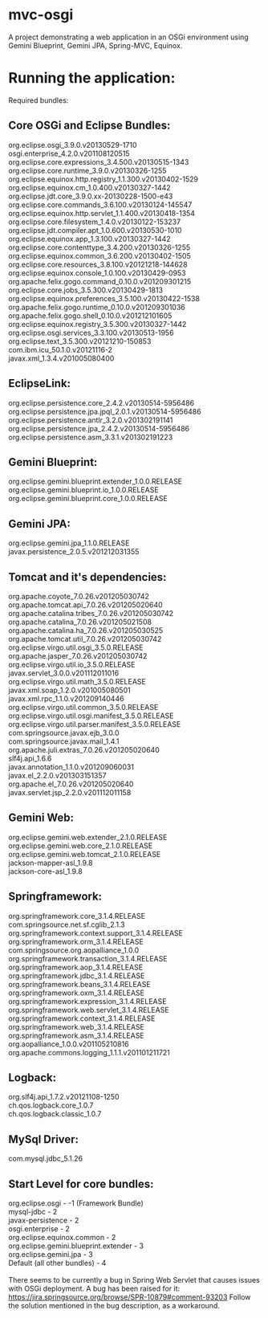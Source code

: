 mvc-osgi
========

A project demonstrating a web application in an OSGi environment using Gemini Blueprint, Gemini JPA, Spring-MVC, Equinox.

Running the application:
==========================

Required bundles:

Core OSGi and Eclipse Bundles:
-------------------------------
org.eclipse.osgi_3.9.0.v20130529-1710<br>
osgi.enterprise_4.2.0.v201108120515<br>
org.eclipse.core.expressions_3.4.500.v20130515-1343<br>
org.eclipse.core.runtime_3.9.0.v20130326-1255<br>
org.eclipse.equinox.http.registry_1.1.300.v20130402-1529<br>
org.eclipse.equinox.cm_1.0.400.v20130327-1442<br>
org.eclipse.jdt.core_3.9.0.xx-20130228-1500-e43<br>
org.eclipse.core.commands_3.6.100.v20130124-145547<br>
org.eclipse.equinox.http.servlet_1.1.400.v20130418-1354<br>
org.eclipse.core.filesystem_1.4.0.v20130122-153237<br>
org.eclipse.jdt.compiler.apt_1.0.600.v20130530-1010<br>
org.eclipse.equinox.app_1.3.100.v20130327-1442<br>
org.eclipse.core.contenttype_3.4.200.v20130326-1255<br>
org.eclipse.equinox.common_3.6.200.v20130402-1505<br>
org.eclipse.core.resources_3.8.100.v20121218-144628<br>
org.eclipse.equinox.console_1.0.100.v20130429-0953<br>
org.apache.felix.gogo.command_0.10.0.v201209301215<br>
org.eclipse.core.jobs_3.5.300.v20130429-1813<br>
org.eclipse.equinox.preferences_3.5.100.v20130422-1538<br>
org.apache.felix.gogo.runtime_0.10.0.v201209301036<br>
org.apache.felix.gogo.shell_0.10.0.v201212101605<br>
org.eclipse.equinox.registry_3.5.300.v20130327-1442<br>
org.eclipse.osgi.services_3.3.100.v20130513-1956<br>
org.eclipse.text_3.5.300.v20121210-150853<br>
com.ibm.icu_50.1.0.v20121116-2<br>
javax.xml_1.3.4.v201005080400<br>

EclipseLink:
--------------
org.eclipse.persistence.core_2.4.2.v20130514-5956486<br>
org.eclipse.persistence.jpa.jpql_2.0.1.v20130514-5956486<br>
org.eclipse.persistence.antlr_3.2.0.v201302191141<br>
org.eclipse.persistence.jpa_2.4.2.v20130514-5956486<br>
org.eclipse.persistence.asm_3.3.1.v201302191223<br>

Gemini Blueprint:
------------------
org.eclipse.gemini.blueprint.extender_1.0.0.RELEASE<br>
org.eclipse.gemini.blueprint.io_1.0.0.RELEASE<br>
org.eclipse.gemini.blueprint.core_1.0.0.RELEASE<br>

Gemini JPA:
------------
org.eclipse.gemini.jpa_1.1.0.RELEASE<br>
javax.persistence_2.0.5.v201212031355<br>

Tomcat and it's dependencies:
------------------------------
org.apache.coyote_7.0.26.v201205030742<br>
org.apache.tomcat.api_7.0.26.v201205020640<br>
org.apache.catalina.tribes_7.0.26.v201205030742<br>
org.apache.catalina_7.0.26.v201205021508<br>
org.apache.catalina.ha_7.0.26.v201205030525<br>
org.apache.tomcat.util_7.0.26.v201205030742<br>
org.eclipse.virgo.util.osgi_3.5.0.RELEASE<br>
org.apache.jasper_7.0.26.v201205030742<br>
org.eclipse.virgo.util.io_3.5.0.RELEASE<br>
javax.servlet_3.0.0.v201112011016<br>
org.eclipse.virgo.util.math_3.5.0.RELEASE<br>
javax.xml.soap_1.2.0.v201005080501<br>
javax.xml.rpc_1.1.0.v201209140446<br>
org.eclipse.virgo.util.common_3.5.0.RELEASE<br>
org.eclipse.virgo.util.osgi.manifest_3.5.0.RELEASE<br>
org.eclipse.virgo.util.parser.manifest_3.5.0.RELEASE<br>
com.springsource.javax.ejb_3.0.0<br>
com.springsource.javax.mail_1.4.1<br>
org.apache.juli.extras_7.0.26.v201205020640<br>
slf4j.api_1.6.6<br>
javax.annotation_1.1.0.v201209060031<br>
javax.el_2.2.0.v201303151357<br>
org.apache.el_7.0.26.v201205020640<br>
javax.servlet.jsp_2.2.0.v201112011158<br>

Gemini Web:
------------
org.eclipse.gemini.web.extender_2.1.0.RELEASE<br>
org.eclipse.gemini.web.core_2.1.0.RELEASE<br>
org.eclipse.gemini.web.tomcat_2.1.0.RELEASE<br>
jackson-mapper-asl_1.9.8<br>
jackson-core-asl_1.9.8<br>

Springframework:
-----------------
org.springframework.core_3.1.4.RELEASE<br>
com.springsource.net.sf.cglib_2.1.3<br>
org.springframework.context.support_3.1.4.RELEASE<br>
org.springframework.orm_3.1.4.RELEASE<br>
com.springsource.org.aopalliance_1.0.0<br>
org.springframework.transaction_3.1.4.RELEASE<br>
org.springframework.aop_3.1.4.RELEASE<br>
org.springframework.jdbc_3.1.4.RELEASE<br>
org.springframework.beans_3.1.4.RELEASE<br>
org.springframework.oxm_3.1.4.RELEASE<br>
org.springframework.expression_3.1.4.RELEASE<br>
org.springframework.web.servlet_3.1.4.RELEASE<br>
org.springframework.context_3.1.4.RELEASE<br>
org.springframework.web_3.1.4.RELEASE<br>
org.springframework.asm_3.1.4.RELEASE<br>
org.aopalliance_1.0.0.v201105210816<br>
org.apache.commons.logging_1.1.1.v201101211721<br>

Logback:
---------
org.slf4j.api_1.7.2.v20121108-1250<br>
ch.qos.logback.core_1.0.7<br>
ch.qos.logback.classic_1.0.7<br>

MySql Driver:
--------------
com.mysql.jdbc_5.1.26<br>

Start Level for core bundles:
------------------------------
org.eclipse.osgi - -1 (Framework Bundle)<br>
mysql-jdbc - 2<br>
javax-persistence - 2<br>
osgi.enterprise - 2<br>
org.eclipse.equinox.common - 2<br>
org.eclipse.gemini.blueprint.extender - 3<br>
org.eclipse.gemini.jpa - 3<br>
Default (all other bundles) - 4<br>
<br>
There seems to be currently a bug in Spring Web Servlet that causes issues with OSGi deployment. A bug has been raised for it: https://jira.springsource.org/browse/SPR-10879#comment-93203
Follow the solution mentioned in the bug description, as a workaround.


